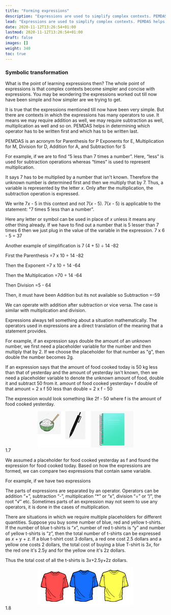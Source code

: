 ```yaml
---
title: "Forming expressions"
description: "Expressions are used to simplify complex contexts. PEMDAS helps determine the order of operations in expressions. Variables are represented by letters."
lead: "Expressions are used to simplify complex contexts. PEMDAS helps determine the order of operations in expressions. Variables are represented by letters."
date: 2020-11-12T13:26:54+01:00
lastmod: 2020-11-12T13:26:54+01:00
draft: false
images: []
weight: 340
toc: true
---
```


### Symbolic transformation
What is the point of learning expressions then?
The whole point of expressions is that complex contexts become simpler and concise with expressions. You may be wondering the expressions worked out till now have been simple and how simpler are we trying to get. 

It is true that the expressions mentioned till now have been very simple. But there are contexts in which the expressions has many operators to use. It means we may require addition as well, we may require subtraction as well, multiplication as well and so on. PEMDAS helps in determining which operator has to be written first and which has to be written last. 

PEMDAS is an acronym for 
Parenthesis for P 
Exponents for E, 
Multiplication for M, 
Division for D, 
Addition for A, and 
Subtraction for S 

For example, if we are to find “5 less than 7 times a number”. Here, “less” is used for subtraction operations whereas “times” is used to represent multiplication.

It says 7 has to be multiplied by a number that isn't known. Therefore the unknown number is determined first and then we multiply that by 7. Thus, a variable is represented by the letter 𝑥. Only after the multiplication, the subtraction operation is expressed. 
 
We write 7𝑥 - 5 in this context and not 7(𝑥 - 5). 7(𝑥 - 5) is applicable to the statement: "7 times 5 less than a number". 


Here any letter or symbol can be used in place of 𝑥 unless it means any other thing already. 
If we have to find out a number that is 5 lesser than 7 times 6 then we just plug in the value of the variable in the expression.
7 x 6 - 5 = 37

Another example of simplification is 
7 (4 + 5) ÷ 14 -82

First the Parenthesis
=7 x 10 ÷ 14 -82

Then the Exponent
=7 x 10 ÷ 14 -64

Then the Multiplication
=70 ÷ 14 -64

Then Division
=5 - 64

Then, it must have been Addition but its not available so Subtraction
=-59

We can operate with addition after subtraction or vice versa. The case is similar with multiplication and division. 

Expressions always tell something about a situation mathematically. The operators used in expressions are a direct translation of the meaning that a statement provides. 


For example, if an expression says double the amount of an unknown number, we first need a placeholder variable for the number and then multiply that by 2. If we choose the placeholder for that number as "g", then double the number becomes 2g. 


If an expression says that the amount of food cooked today is 50 kg less than that of yesterday and the amount of yesterday isn't known, then we need a placeholder variable to denote the unknown amount of food, double it and subtract 50 from it. 
amount of food cooked yesterday= f
double of that amount = 2 x f
50 less than double = 2 x f - 50

The expression would look something like 2f - 50 where f is the amount of food cooked yesterday. 

<img src="1_7_rice_pen_notebook.jpg" width="300" style="display: block; margin: 0 auto;">
1.7

We assumed a placeholder for food cooked yesterday as f and found the expression for food cooked today.
Based on how the expressions are formed, we can compare two expressions that contain same variable. 

For example, if we have two expressions 


The parts of expressions are separated by an operator. Operators can be addition “+”, subtraction “-”, multiplication “*” or “x”, division “÷” or “/”, the root “√” etc. Sometimes parts of an expression may not seem to use any operators, it is done in the cases of multiplication.

There are situations in which we require multiple placeholders for different quantities. Suppose you buy some number of blue, red and yellow t-shirts. If the number of blue t-shirts is “𝑥”, number of red t-shirts is “y” and number of yellow t-shirts is “z”, then the total number of t-shirts can be expressed as 𝑥 + y + z. If a blue t-shirt cost 3 dollars, a red one cost 2.5 dollars and a yellow one costs 2 dollars, the total cost of buying a blue T-shirt is 3𝑥, for the red one it's 2.5y and for the yellow one it's 2z dollars. 

Thus the total cost of all the t-shirts is 3𝑥+2.5y+2z dollars.

<img src="1_8_tshirts.jpg" width="300" style="display: block; margin: 0 auto;">
1.8 
